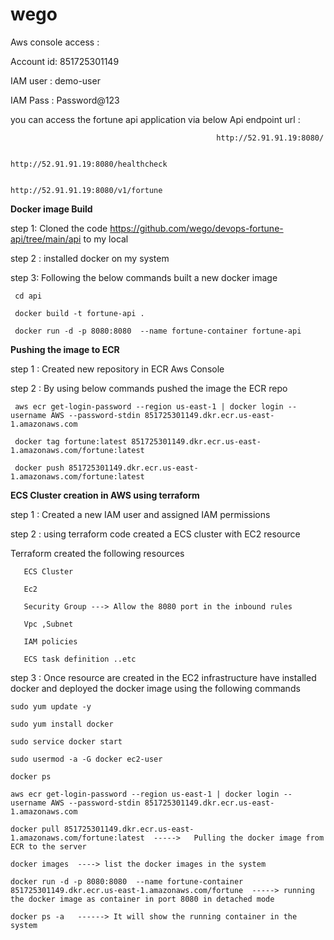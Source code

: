 # wego

Aws console access :  

Account id: 851725301149

IAM user : demo-user

IAM Pass : Password@123

you can access the fortune api application via below Api endpoint url :

                                                  http://52.91.91.19:8080/

                                                  http://52.91.91.19:8080/healthcheck

                                                  http://52.91.91.19:8080/v1/fortune
**Docker image Build**

step 1: Cloned the code https://github.com/wego/devops-fortune-api/tree/main/api  to my local

step 2 : installed docker on my system

step 3: Following the below commands built a new docker image 

     cd api

     docker build -t fortune-api .

     docker run -d -p 8080:8080  --name fortune-container fortune-api

**Pushing the image to ECR**

step 1 : Created new repository in ECR Aws Console

step 2 : By using below commands pushed the image the ECR repo

     aws ecr get-login-password --region us-east-1 | docker login --username AWS --password-stdin 851725301149.dkr.ecr.us-east-1.amazonaws.com

     docker tag fortune:latest 851725301149.dkr.ecr.us-east-1.amazonaws.com/fortune:latest

     docker push 851725301149.dkr.ecr.us-east-1.amazonaws.com/fortune:latest

**ECS Cluster creation in AWS using terraform**

step 1 : Created a new IAM user and assigned IAM permissions

step 2 : using terraform code created a ECS cluster with EC2 resource

Terraform created the following resources

       ECS Cluster

       Ec2  

       Security Group ---> Allow the 8080 port in the inbound rules 

       Vpc ,Subnet

       IAM policies 

       ECS task definition ..etc

step 3 : Once resource are created in the EC2 infrastructure have installed docker and deployed the docker image using the following commands 

    sudo yum update -y
  
    sudo yum install docker
    
    sudo service docker start
    
    sudo usermod -a -G docker ec2-user
    
    docker ps
    
    aws ecr get-login-password --region us-east-1 | docker login --username AWS --password-stdin 851725301149.dkr.ecr.us-east-1.amazonaws.com
     
    docker pull 851725301149.dkr.ecr.us-east-1.amazonaws.com/fortune:latest  ----->   Pulling the docker image from ECR to the server
     
    docker images  ----> list the docker images in the system
    
    docker run -d -p 8080:8080  --name fortune-container 851725301149.dkr.ecr.us-east-1.amazonaws.com/fortune  -----> running the docker image as container in port 8080 in detached mode
    
    docker ps -a   ------> It will show the running container in the system
